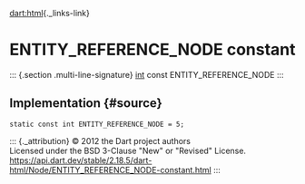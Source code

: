 [dart:html](../../dart-html/dart-html-library){._links-link}

ENTITY\_REFERENCE\_NODE constant
================================

::: {.section .multi-line-signature}
[int](../../dart-core/int-class) const ENTITY\_REFERENCE\_NODE
:::

Implementation {#source}
--------------

``` {.language-dart data-language="dart"}
static const int ENTITY_REFERENCE_NODE = 5;
```

::: {._attribution}
© 2012 the Dart project authors\
Licensed under the BSD 3-Clause \"New\" or \"Revised\" License.\
<https://api.dart.dev/stable/2.18.5/dart-html/Node/ENTITY_REFERENCE_NODE-constant.html>
:::
